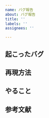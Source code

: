 ```yaml
---
name: バグ報告
about: バグ報告
title: ''
labels: ''
assignees: ''

---
```


## 起こったバグ

## 再現方法

## やること

## 参考文献
